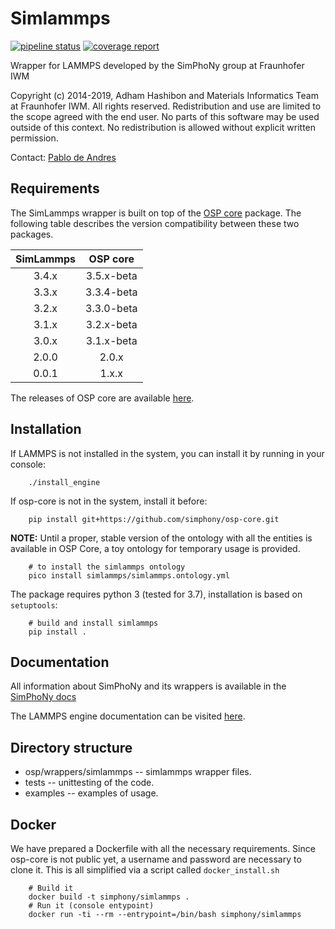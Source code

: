 # Simlammps
[![pipeline status](https://gitlab.cc-asp.fraunhofer.de/simphony/wrappers/simlammps/badges/master/pipeline.svg)](https://gitlab.cc-asp.fraunhofer.de/simphony/wrappers/simlammps/commits/master)
[![coverage report](https://gitlab.cc-asp.fraunhofer.de/simphony/wrappers/simlammps/badges/master/coverage.svg)](https://gitlab.cc-asp.fraunhofer.de/simphony/wrappers/simlammps/commits/master)

Wrapper for LAMMPS developed by the SimPhoNy group at Fraunhofer IWM

Copyright (c) 2014-2019, Adham Hashibon and Materials Informatics Team at Fraunhofer IWM.
All rights reserved.
Redistribution and use are limited to the scope agreed with the end user.
No parts of this software may be used outside of this context.
No redistribution is allowed without explicit written permission.

Contact: [Pablo de Andres](mailto:pablo.de.andres@iwm.fraunhofer.de)

## Requirements

The SimLammps wrapper is built on top of the [OSP core](https://github.com/simphony/osp-core) package.
The following table describes the version compatibility between these two packages.

|__SimLammps__|__OSP core__|
|:-----------:|:----------:|
|    3.4.x    | 3.5.x-beta |
|    3.3.x    | 3.3.4-beta |
|    3.2.x    | 3.3.0-beta |
|    3.1.x    | 3.2.x-beta |
|    3.0.x    | 3.1.x-beta |
|    2.0.0    |    2.0.x   |
|    0.0.1    |    1.x.x   |

The releases of OSP core are available [here](https://github.com/simphony/osp-core/releases).

## Installation
If LAMMPS is not installed in the system, you can install it by running in your console:
```
    ./install_engine
```

If osp-core is not in the system, install it before:
```
    pip install git+https://github.com/simphony/osp-core.git
```

__NOTE:__ Until a proper, stable version of the ontology with all the entities is available in OSP Core, a toy ontology for temporary usage is provided.
```
    # to install the simlammps ontology
    pico install simlammps/simlammps.ontology.yml
```

The package requires python 3 (tested for 3.7), installation is based on `setuptools`:
```
    # build and install simlammps
    pip install .
```

## Documentation
All information about SimPhoNy and its wrappers is available in the [SimPhoNy docs](https://simphony.readthedocs.io)

The LAMMPS engine documentation can be visited [here](https://lammps.sandia.gov/).

## Directory structure
- osp/wrappers/simlammps -- simlammps wrapper files.
- tests -- unittesting of the code.
- examples -- examples of usage.

## Docker
We have prepared a Dockerfile with all the necessary requirements.
Since osp-core is not public yet, a username and password are necessary to clone it.
This is all simplified via a script called `docker_install.sh`
```shell
    # Build it
    docker build -t simphony/simlammps .
    # Run it (console entypoint)
    docker run -ti --rm --entrypoint=/bin/bash simphony/simlammps
```

